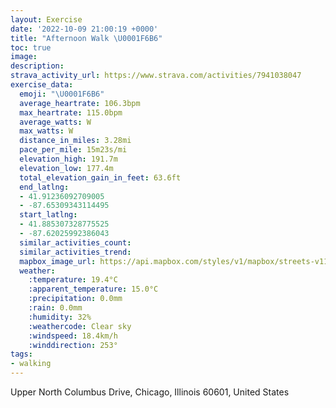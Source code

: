 ```yaml
---
layout: Exercise
date: '2022-10-09 21:00:19 +0000'
title: "Afternoon Walk \U0001F6B6"
toc: true
image:
description:
strava_activity_url: https://www.strava.com/activities/7941038047
exercise_data:
  emoji: "\U0001F6B6"
  average_heartrate: 106.3bpm
  max_heartrate: 115.0bpm
  average_watts: W
  max_watts: W
  distance_in_miles: 3.28mi
  pace_per_mile: 15m23s/mi
  elevation_high: 191.7m
  elevation_low: 177.4m
  total_elevation_gain_in_feet: 63.6ft
  end_latlng:
  - 41.91236092709005
  - -87.65309343114495
  start_latlng:
  - 41.885307328775525
  - -87.62025992386043
  similar_activities_count:
  similar_activities_trend:
  mapbox_image_url: https://api.mapbox.com/styles/v1/mapbox/streets-v11/static/path-5+787af2-1.0(qxs~F%7C%7DxuOAz%40Kp%40O%5CIFODY%40%5BCWGg%40UQEi%40Le%40Ne%40Hi%40B_A%3F_%40D%5DHEZAl%40MHwAi%40eBWi%40Ai%40XIJIPE%60%40Bt%40PvA%40%5CAVKTc%40%5CYXUj%40KHe%40H%7BDNKBWNMLIPG%5EEhAFdJEVWXSDu%40%40YDQHOXIBaAEkAAgLHkBD%7DBLMJCNBfCAl%40IVWPKD_OLoG%40%7DCBi%40DKBGHQp%40%3FvEEf%40KRQFg%40DaF%3Fi%40HQHOHMTATHxCBjIFrC%40lCVjACtCBhI%7D%40DQJkBjCs%40rA_%40%5CQTyAzB%7B%40hAuA%7CB%3FNACg%40h%40o%40~%40eFfIYn%40o%40~%40%7BAbCkAfB%7DBdDg%40bAa%40%5Cc%40j%40wBfD%7D%40zAkAhBSb%40m%40bAAfA),pin-s-s+e5b22e(-87.62351,41.88569),pin-s-f+89ae00(-87.65142999999998,41.911850000000044)/auto/800x800?access_token=pk.eyJ1Ijoiam9zaGJlY2ttYW4iLCJhIjoiY205eWR2aDd1MWZ6djJrbXc4a3M0bWZleiJ9.XiG9OWkNcZk2QzjJbxLB4A
  weather:
    :temperature: 19.4°C
    :apparent_temperature: 15.0°C
    :precipitation: 0.0mm
    :rain: 0.0mm
    :humidity: 32%
    :weathercode: Clear sky
    :windspeed: 18.4km/h
    :winddirection: 253°
tags:
- walking
---
```

Upper North Columbus Drive, Chicago, Illinois 60601, United States
